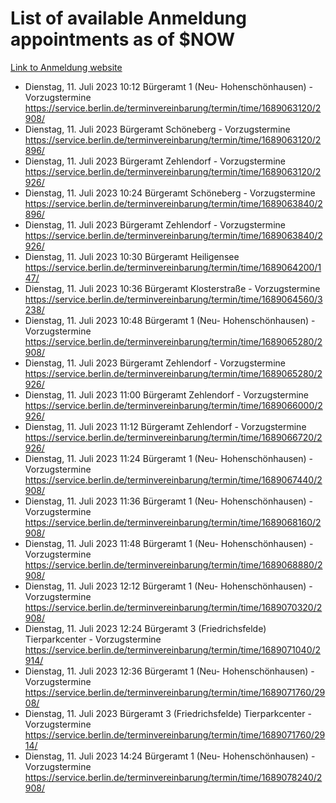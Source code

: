 # List of available Anmeldung appointments as of $NOW
[Link to Anmeldung website](https://service.berlin.de/terminvereinbarung/termin/tag.php?termin=1&anliegen[]=120686&dienstleisterlist=122210,122217,327316,122219,327312,122227,327314,122231,327346,122243,327348,122254,122252,329742,122260,329745,122262,329748,122271,327278,122273,327274,122277,327276,330436,122280,327294,122282,327290,122284,327292,122291,327270,122285,327266,122286,327264,122296,327268,150230,329760,122297,327286,122294,327284,122312,329763,122314,329775,122304,327330,122311,327334,122309,327332,317869,122281,327352,122279,329772,122283,122276,327324,122274,327326,122267,329766,122246,327318,122251,327320,122257,327322,122208,327298,122226,327300&herkunft=http%3A%2F%2Fservice.berlin.de%2Fdienstleistung%2F120686%2F)
- Dienstag, 11. Juli 2023 10:12 Bürgeramt 1 (Neu- Hohenschönhausen) - Vorzugstermine https://service.berlin.de/terminvereinbarung/termin/time/1689063120/2908/
- Dienstag, 11. Juli 2023  Bürgeramt Schöneberg - Vorzugstermine https://service.berlin.de/terminvereinbarung/termin/time/1689063120/2896/
- Dienstag, 11. Juli 2023  Bürgeramt Zehlendorf - Vorzugstermine https://service.berlin.de/terminvereinbarung/termin/time/1689063120/2926/
- Dienstag, 11. Juli 2023 10:24 Bürgeramt Schöneberg - Vorzugstermine https://service.berlin.de/terminvereinbarung/termin/time/1689063840/2896/
- Dienstag, 11. Juli 2023  Bürgeramt Zehlendorf - Vorzugstermine https://service.berlin.de/terminvereinbarung/termin/time/1689063840/2926/
- Dienstag, 11. Juli 2023 10:30 Bürgeramt Heiligensee https://service.berlin.de/terminvereinbarung/termin/time/1689064200/147/
- Dienstag, 11. Juli 2023 10:36 Bürgeramt Klosterstraße - Vorzugstermine https://service.berlin.de/terminvereinbarung/termin/time/1689064560/3238/
- Dienstag, 11. Juli 2023 10:48 Bürgeramt 1 (Neu- Hohenschönhausen) - Vorzugstermine https://service.berlin.de/terminvereinbarung/termin/time/1689065280/2908/
- Dienstag, 11. Juli 2023  Bürgeramt Zehlendorf - Vorzugstermine https://service.berlin.de/terminvereinbarung/termin/time/1689065280/2926/
- Dienstag, 11. Juli 2023 11:00 Bürgeramt Zehlendorf - Vorzugstermine https://service.berlin.de/terminvereinbarung/termin/time/1689066000/2926/
- Dienstag, 11. Juli 2023 11:12 Bürgeramt Zehlendorf - Vorzugstermine https://service.berlin.de/terminvereinbarung/termin/time/1689066720/2926/
- Dienstag, 11. Juli 2023 11:24 Bürgeramt 1 (Neu- Hohenschönhausen) - Vorzugstermine https://service.berlin.de/terminvereinbarung/termin/time/1689067440/2908/
- Dienstag, 11. Juli 2023 11:36 Bürgeramt 1 (Neu- Hohenschönhausen) - Vorzugstermine https://service.berlin.de/terminvereinbarung/termin/time/1689068160/2908/
- Dienstag, 11. Juli 2023 11:48 Bürgeramt 1 (Neu- Hohenschönhausen) - Vorzugstermine https://service.berlin.de/terminvereinbarung/termin/time/1689068880/2908/
- Dienstag, 11. Juli 2023 12:12 Bürgeramt 1 (Neu- Hohenschönhausen) - Vorzugstermine https://service.berlin.de/terminvereinbarung/termin/time/1689070320/2908/
- Dienstag, 11. Juli 2023 12:24 Bürgeramt 3 (Friedrichsfelde) Tierparkcenter - Vorzugstermine https://service.berlin.de/terminvereinbarung/termin/time/1689071040/2914/
- Dienstag, 11. Juli 2023 12:36 Bürgeramt 1 (Neu- Hohenschönhausen) - Vorzugstermine https://service.berlin.de/terminvereinbarung/termin/time/1689071760/2908/
- Dienstag, 11. Juli 2023  Bürgeramt 3 (Friedrichsfelde) Tierparkcenter - Vorzugstermine https://service.berlin.de/terminvereinbarung/termin/time/1689071760/2914/
- Dienstag, 11. Juli 2023 14:24 Bürgeramt 1 (Neu- Hohenschönhausen) - Vorzugstermine https://service.berlin.de/terminvereinbarung/termin/time/1689078240/2908/
